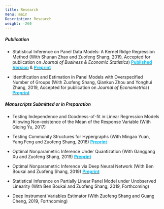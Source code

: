 ```yaml
---
title: Research
menu: main
Description: Research
weight: -260
---
```

##### Publication
- Statistical Inference on Panel Data Models: A Kernel Ridge Regression Method (With Shunan Zhao and Zuofeng Shang, 2019, Accepted for publication on <i>Journal of Business & Economic Statistics</i>) <a href="https://amstat.tandfonline.com/doi/abs/10.1080/07350015.2019.1660176?journalCode=ubes20#.XZJLoUZKiHs
" target="_blank"><span style="color:#00BFFF">**Published Version**</span></a> & <a href="https://arxiv.org/abs/1703.03031
" target="_blank"><span style="color:#00BFFF">**Preprint**</span></a>


- Identification and Estimation in Panel Models with Overspecified Number of Groups (With Zuofeng Shang, Qiankun Zhou and Yonghui Zhang, 2019, Accepted for publication on <i>Journal of Econometrics</i>) <a href="https://www.dropbox.com/s/2oovczchs312h95/Revision_2ndRound_07292019_Final_Ruiqi.pdf?dl=0
" target="_blank"><span style="color:#00BFFF">**Preprint**</span></a>





##### Manuscripts Submitted or in Preparation

- Testing Independence and Goodness-of-fit in Linear Regression  Models Allowing Non-existence of the Mean of the Response Variable (With Qiqing Yu, 2017)

- Testing Community Structures for Hypergraphs (With Mingao Yuan, Yang Feng and Zuofeng Shang, 2018) <a href="https://arxiv.org/abs/1810.04617
" target="_blank"><span style="color:#00BFFF">**Preprint**</span></a>


- Optimal Nonparametric Inference Under Quantization (With Ganggang Xu and Zuofeng Shang, 2019)  <a href="https://arxiv.org/abs/1901.08571" target="_blank"><span style="color:#00BFFF">**Preprint**</span></a>

- Optimal Nonparametric Inference via Deep Neural Network (With Ben Boukai and Zuofeng Shang, 2019) <a href="https://arxiv.org/abs/1902.01687" target="_blank"><span style="color:#00BFFF">**Preprint**</span></a>

- Statistical Inference on Partially Linear Panel Model under Unobserved Linearity (With Ben Boukai and Zuofeng Shang, 2019, Forthcoming)

- Deep Instrument Variables Estimator (With Zuofeng Shang and Guang Cheng, 2019, Forthcoming)
